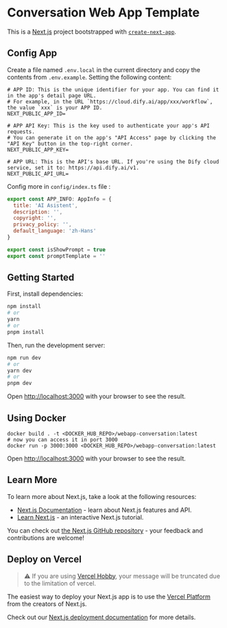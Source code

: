 # Conversation Web App Template
This is a [Next.js](https://nextjs.org/) project bootstrapped with [`create-next-app`](https://github.com/vercel/next.js/tree/canary/packages/create-next-app).

## Config App
Create a file named `.env.local` in the current directory and copy the contents from `.env.example`. Setting the following content:
```
# APP ID: This is the unique identifier for your app. You can find it in the app's detail page URL. 
# For example, in the URL `https://cloud.dify.ai/app/xxx/workflow`, the value `xxx` is your APP ID.
NEXT_PUBLIC_APP_ID=

# APP API Key: This is the key used to authenticate your app's API requests. 
# You can generate it on the app's "API Access" page by clicking the "API Key" button in the top-right corner.
NEXT_PUBLIC_APP_KEY=

# APP URL: This is the API's base URL. If you're using the Dify cloud service, set it to: https://api.dify.ai/v1.
NEXT_PUBLIC_API_URL=
```

Config more in `config/index.ts` file :   
```js
export const APP_INFO: AppInfo = {
  title: 'AI Asistent',
  description: '',
  copyright: '',
  privacy_policy: '',
  default_language: 'zh-Hans'
}

export const isShowPrompt = true
export const promptTemplate = ''
```

## Getting Started
First, install dependencies:
```bash
npm install
# or
yarn
# or
pnpm install
```

Then, run the development server:

```bash
npm run dev
# or
yarn dev
# or
pnpm dev
```
Open [http://localhost:3000](http://localhost:3000) with your browser to see the result.

## Using Docker

```
docker build . -t <DOCKER_HUB_REPO>/webapp-conversation:latest
# now you can access it in port 3000
docker run -p 3000:3000 <DOCKER_HUB_REPO>/webapp-conversation:latest
```

Open [http://localhost:3000](http://localhost:3000) with your browser to see the result.

## Learn More

To learn more about Next.js, take a look at the following resources:

- [Next.js Documentation](https://nextjs.org/docs) - learn about Next.js features and API.
- [Learn Next.js](https://nextjs.org/learn) - an interactive Next.js tutorial.

You can check out [the Next.js GitHub repository](https://github.com/vercel/next.js/) - your feedback and contributions are welcome!

## Deploy on Vercel

> ⚠️ If you are using [Vercel Hobby](https://vercel.com/pricing), your message will be truncated due to the limitation of vercel.


The easiest way to deploy your Next.js app is to use the [Vercel Platform](https://vercel.com/new?utm_medium=default-template&filter=next.js&utm_source=create-next-app&utm_campaign=create-next-app-readme) from the creators of Next.js.

Check out our [Next.js deployment documentation](https://nextjs.org/docs/deployment) for more details.
